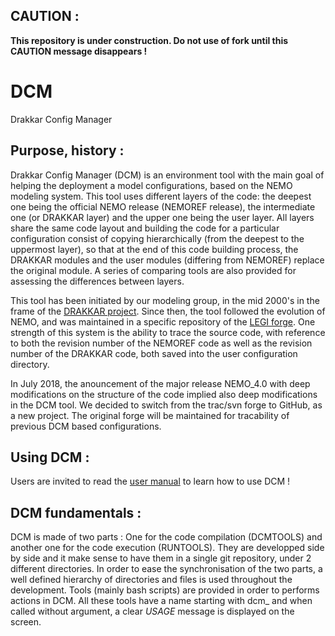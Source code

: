 ## CAUTION :
**This repository is under construction. Do not use of fork until this CAUTION message disappears !**

# DCM
Drakkar Config Manager

## Purpose, history :
Drakkar Config Manager (DCM) is an environment tool with the main goal of helping the deployment a model configurations, based on the NEMO modeling system. This tool uses different layers of the code: the deepest one being the official NEMO release (NEMOREF release), the intermediate one (or DRAKKAR layer)  and the upper one being the user layer. All layers share the same code layout and building the code for a particular configuration consist of copying hierarchically (from the deepest to the uppermost layer), so that at the end of this code building process, the DRAKKAR modules and the user modules (differing from  NEMOREF) replace the original module.  A series of comparing tools are also provided for assessing the differences between layers. 

This tool has been initiated by our modeling group, in the mid 2000's in the frame of the [DRAKKAR project](https://www.drakkar-ocean.eu/). Since then, the tool followed the evolution of NEMO, and was maintained in a specific repository of the [LEGI forge](https://servforge.legi.grenoble-inp.fr/projects/DCM). One strength of this system is the ability to trace the source code, with reference to both the revision number of the NEMOREF code as well as the revision number of the DRAKKAR code, both saved into the user configuration directory. 

In July 2018, the anouncement of the major release NEMO_4.0 with deep modifications on the structure of the code implied also deep modifications in the DCM tool.  We decided to switch from the trac/svn forge to GitHub, as a new project.  The original forge will be maintained for tracability of previous DCM based configurations. 

## Using DCM :
  Users are invited to read the [user manual](DOC/user_manual.md) to learn how to use DCM !

## DCM fundamentals :
DCM is made of two parts : One for the code compilation (DCMTOOLS) and another one for the code execution (RUNTOOLS). They are developped side by side and it make sense to have them in a single git repository, under 2 different directories.  In order to ease the synchronisation of the two parts, a well defined hierarchy of directories and files is used throughout the development. Tools (mainly bash scripts) are provided in order to performs actions in DCM. All these tools have a name starting with dcm\_ and when called without argument, a clear *USAGE* message is displayed on the screen.  

